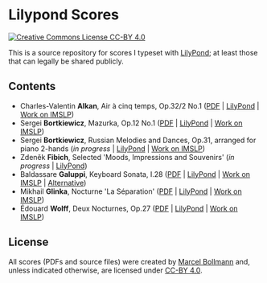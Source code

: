 # Lilypond Scores

[![Creative Commons License CC-BY 4.0](https://i.creativecommons.org/l/by/4.0/88x31.png)](https://creativecommons.org/licenses/by/4.0/)

This is a source repository for scores I typeset with
[LilyPond](https://lilypond.org/); at least those that can legally be shared
publicly.

## Contents

- Charles-Valentin **Alkan**, Air à cinq temps, Op.32/2 No.1 ([PDF](pdf/Alkan%20-%20Air%20à%20cinq%20temps,%20Op.32-2%20No.1.pdf) | [LilyPond](src/alkan-air-a-cinq-temps-32-2-1/) | [Work on IMSLP](https://imslp.org/wiki/Recueil_d'Impromptus%2C_Op.32_(Alkan%2C_Charles-Valentin)))
- Sergei **Bortkiewicz**, Mazurka, Op.12 No.1 ([PDF](pdf/Bortkiewicz%20-%20Mazurka,%20Op.12%20No.1.pdf) | [LilyPond](src/bortkiewicz-op12-no1) | [Work on IMSLP](https://imslp.org/wiki/3_Pieces,_Op.12_(Bortkiewicz,_Sergei)))
- Sergei **Bortkiewicz**, Russian Melodies and Dances, Op.31, arranged for piano 2-hands (_in progress_ | [LilyPond](src/bortkiewicz-op31-arr) | [Work on IMSLP](https://imslp.org/wiki/Russische_Weisen_und_T%C3%A4nze,_Op.31_(Bortkiewicz,_Sergei)))
- Zdeněk **Fibich**, Selected 'Moods, Impressions and Souvenirs' (_in progress_ | [LilyPond](src/fibich-nalady/))
- Baldassare **Galuppi**, Keyboard Sonata, I.28 ([PDF](pdf/Galuppi%20-%20Keyboard%20Sonata,%20I.28.pdf) | [LilyPond](src/galuppi-sonata-28/) | [Work on IMSLP](https://imslp.org/wiki/Special:ReverseLookup/446610) | [Alternative](https://imslp.org/wiki/Special:ReverseLookup/32789))
- Mikhail **Glinka**, Nocturne 'La Séparation' ([PDF](pdf/Glinka%20-%20La%20Séparation.%20Nocturne.pdf) | [LilyPond](src/glinka-la-separation/) | [Work on IMSLP](https://imslp.org/wiki/La_s%C3%A9paration_(Glinka,_Mikhail)))
- Édouard **Wolff**, Deux Nocturnes, Op.27 ([PDF](pdf/Wolff%20-%20Deux%20Nocturnes,%20Op.27.pdf) | [LilyPond](src/wolff-nocturnes-op27/) | [Work on IMSLP](https://imslp.org/wiki/2_Nocturnes,_Op.27_(Wolff,_%C3%89douard)))

## License

All scores (PDFs and source files) were created by [Marcel
Bollmann](mailto:marcel@bollmann.me) and, unless indicated otherwise, are
licensed under [CC-BY 4.0](https://creativecommons.org/licenses/by/4.0/).
